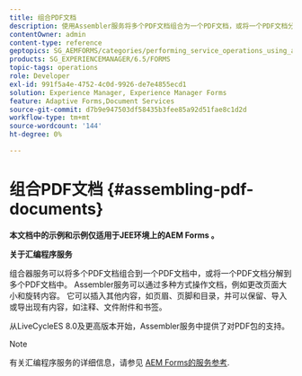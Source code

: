 ```yaml
---
title: 组合PDF文档
description: 使用Assembler服务将多个PDF文档组合为一个PDF文档，或将一个PDF文档分解为多个PDF文档。
contentOwner: admin
content-type: reference
geptopics: SG_AEMFORMS/categories/performing_service_operations_using_apis
products: SG_EXPERIENCEMANAGER/6.5/FORMS
topic-tags: operations
role: Developer
exl-id: 991f5a4e-4752-4c0d-9926-de7e4855ecd1
solution: Experience Manager, Experience Manager Forms
feature: Adaptive Forms,Document Services
source-git-commit: d7b9e947503df58435b3fee85a92d51fae8c1d2d
workflow-type: tm+mt
source-wordcount: '144'
ht-degree: 0%

---
```


# 组合PDF文档 {#assembling-pdf-documents}

**本文档中的示例和示例仅适用于JEE环境上的AEM Forms 。**

**关于汇编程序服务**

组合器服务可以将多个PDF文档组合到一个PDF文档中，或将一个PDF文档分解到多个PDF文档中。 Assembler服务可以通过多种方式操作文档，例如更改页面大小和旋转内容。 它可以插入其他内容，如页眉、页脚和目录，并可以保留、导入或导出现有内容，如注释、文件附件和书签。

从LiveCycleES 8.0及更高版本开始，Assembler服务中提供了对PDF包的支持。

>[!NOTE]
>
>有关汇编程序服务的详细信息，请参见 [AEM Forms的服务参考](https://www.adobe.com/go/learn_aemforms_services_63).
